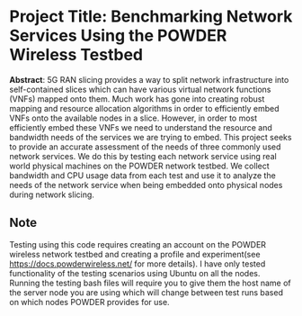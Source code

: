 # Project Title: Benchmarking Network Services Using the POWDER Wireless Testbed 

**Abstract**: 5G RAN slicing provides a way to split network infrastructure into self-contained slices which can have various virtual network functions (VNFs) mapped onto them. Much work has gone into creating robust mapping and resource allocation algorithms in order to efficiently embed VNFs onto the available nodes in a slice. However, in order to most efficiently embed these VNFs we need to understand the resource and bandwidth needs of the services we are trying to embed. This project seeks to provide an accurate assessment of the needs of three commonly used network services. We do this by testing each network service using real world physical machines on the POWDER network testbed. We collect bandwidth and CPU usage data from each test and use it to analyze the needs of the network service when being embedded onto physical nodes during network slicing.

## Note
Testing using this code requires creating an account on the POWDER wireless network testbed and creating a profile and experiment(see https://docs.powderwireless.net/ for more details). I have only tested functionality of the testing scenarios using Ubuntu on all the nodes. Running the testing bash files will require you to give them the host name of the server node you are using which will change between test runs based on which nodes POWDER provides for use. 
